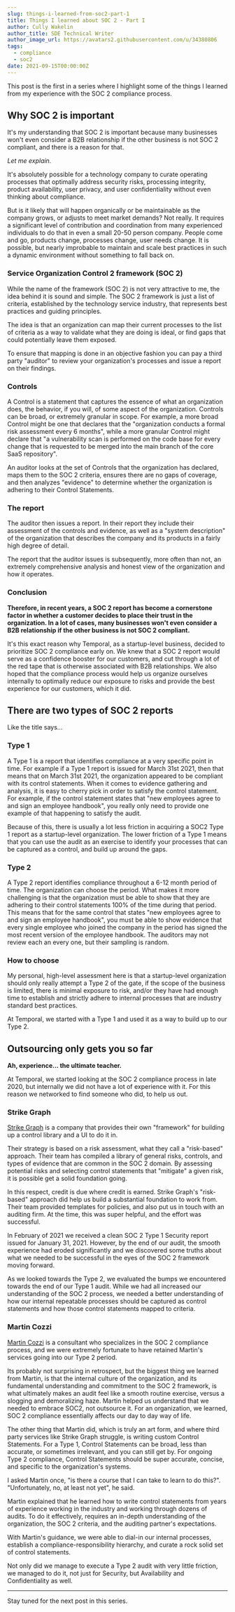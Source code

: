 ```yaml
---
slug: things-i-learned-from-soc2-part-1
title: Things I learned about SOC 2 - Part I
author: Cully Wakelin
author_title: SDE Technical Writer
author_image_url: https://avatars2.githubusercontent.com/u/34380806
tags:
  - compliance
  - soc2
date: 2021-09-15T00:00:00Z
---
```


<!--truncate-->

This post is the first in a series where I highlight some of the things I learned from my experience with the SOC 2 compliance process.

## Why SOC 2 is important

It's my understanding that SOC 2 is important because many businesses won't even consider a B2B relationship if the other business is not SOC 2 compliant, and there is a reason for that.

*Let me explain.*

It's absolutely possible for a technology company to curate operating processes that optimally address security risks, processing integrity, product availability, user privacy, and user confidentiality without even thinking about compliance.

But is it likely that will happen organically or be maintainable as the company grows, or adjusts to meet market demands?
Not really.
It requires a significant level of contribution and coordination from many experienced individuals to do that in even a small 20-50 person company.
People come and go, products change, processes change, user needs change.
It is possible, but nearly improbable to maintain and scale best practices in such a dynamic environment without something to fall back on.

### Service Organization Control 2 framework (SOC 2)

While the name of the framework (SOC 2) is not very attractive to me, the idea behind it is sound and simple.
The SOC 2 framework is just a list of criteria, established by the technology service industry, that represents best practices and guiding principles.

The idea is that an organization can map their current processes to the list of criteria as a way to validate what they are doing is ideal, or find gaps that could potentially leave them exposed.

To ensure that mapping is done in an objective fashion you can pay a third party "auditor" to review your organization's processes and issue a report on their findings.

### Controls

A Control is a statement that captures the essence of what an organization does, the behavior, if you will, of some aspect of the organization.
Controls can be broad, or extremely granular in scope.
For example, a more broad Control might be one that declares that the "organization conducts a formal risk assessment every 6 months", while a more granular Control might declare that "a vulnerability scan is performed on the code base for every change that is requested to be merged into the main branch of the core SaaS repository".

An auditor looks at the set of Controls that the organization has declared, maps them to the SOC 2 criteria, ensures there are no gaps of coverage, and then analyzes "evidence" to determine whether the organization is adhering to their Control Statements.

### The report

The auditor then issues a report.
In their report they include their assessment of the controls and evidence, as well as a "system description" of the organization that describes the company and its products in a fairly high degree of detail.

The report that the auditor issues is subsequently, more often than not, an extremely comprehensive analysis and honest view of the organization and how it operates.

### Conclusion

**Therefore, in recent years, a SOC 2 report has become a cornerstone factor in whether a customer decides to place their trust in the organization.
In a lot of cases, many businesses won't even consider a B2B relationship if the other business is not SOC 2 compliant.**

It's this exact reason why Temporal, as a startup-level business, decided to prioritize SOC 2 compliance early on.
We knew that a SOC 2 report would serve as a confidence booster for our customers, and cut through a lot of the red tape that is otherwise associated with B2B relationships.
We also hoped that the compliance process would help us organize ourselves internally to optimally reduce our exposure to risks and provide the best experience for our customers, which it did.

## There are two types of SOC 2 reports

Like the title says...

### Type 1

A Type 1 is a report that identifies compliance at a very specific point in time.
For example if a Type 1 report is issued for March 31st 2021, then that means that on March 31st 2021, the organization appeared to be compliant with its control statements.
When it comes to evidence gathering and analysis, it is easy to cherry pick in order to satisfy the control statement.
For example, if the control statement states that "new employees agree to and sign an employee handbook", you really only need to provide one example of that happening to satisfy the audit.

Because of this, there is usually a lot less friction in acquiring a SOC2 Type 1 report as a startup-level organization.
The lower friction of a Type 1 means that you can use the audit as an exercise to identify your processes that can be captured as a control, and build up around the gaps.

### Type 2

A Type 2 report identifies compliance throughout a 6-12 month period of time.
The organization can choose the period.
What makes it more challenging is that the organization must be able to show that they are adhering to their control statements 100% of the time during that period.
This means that for the same control that states "new employees agree to and sign an employee handbook", you must be able to show evidence that every single employee who joined the company in the period has signed the most recent version of the employee handbook.
The auditors may not review each an every one, but their sampling is random.

### How to choose

My personal, high-level assessment here is that a startup-level organization should only really attempt a Type 2 of the gate, if the scope of the business is limited, there is minimal exposure to risk, and/or they have had enough time to establish and strictly adhere to internal processes that are industry standard best practices.

At Temporal, we started with a Type 1 and used it as a way to build up to our Type 2.

## Outsourcing only gets you so far

**Ah, experience... the ultimate teacher.**

At Temporal, we started looking at the SOC 2 compliance process in late 2020, but internally we did not have a lot of experience with it.
For this reason we networked to find someone who did, to help us out.

### Strike Graph

[Strike Graph](https://www.strikegraph.com/) is a company that provides their own "framework" for building up a control library and a UI to do it in.

Their strategy is based on a risk assessment, what they call a "risk-based" approach.
Their team has compiled a library of general risks, controls, and types of evidence that are common in the SOC 2 domain.
By assessing potential risks and selecting control statements that "mitigate" a given risk, it is possible get a solid foundation going.

In this respect, credit is due where credit is earned.
Strike Graph's "risk-based" approach did help us build a substantial foundation to work from.
Their team provided templates for policies, and also put us in touch with an auditing firm.
At the time, this was super helpful, and the effort was successful.

In February of 2021 we received a clean SOC 2 Type 1 Security report issued for January 31, 2021.
However, by the end of our audit, the smooth experience had eroded significantly and we discovered some truths about what we needed to be successful in the eyes of the SOC 2 framework moving forward.

As we looked towards the Type 2, we evaluated the bumps we encountered towards the end of our Type 1 audit.
While we had all increased our understanding of the SOC 2 process, we needed a better understanding of how our internal repeatable processes should be captured as control statements and how those control statements mapped to criteria.

### Martin Cozzi

[Martin Cozzi](https://www.marana.io/) is a consultant who specializes in the SOC 2 compliance process, and we were extremely fortunate to have retained Martin's services going into our Type 2 period.

Its probably not surprising in retrospect, but the biggest thing we learned from Martin, is that the internal culture of the organization, and its fundamental understanding and commitment to the SOC 2 framework, is what ultimately makes an audit feel like a smooth routine exercise, versus a slogging and demoralizing haze.
Martin helped us understand that we needed to embrace SOC2, not outsource it.
For an organization, we learned, SOC 2 compliance essentially affects our day to day way of life.

The other thing that Martin did, which is truly an art form, and where third party services like Strike Graph struggle, is writing custom Control Statements.
For a Type 1, Control Statements can be broad, less than accurate, or sometimes irrelevant, and you can still get by.
For ongoing Type 2 compliance, Control Statements should be super accurate, concise, and specific to the organization's systems.

I asked Martin once, "is there a course that I can take to learn to do this?".
"Unfortunately, no, at least not yet", he said.

Martin explained that he learned how to write control statements from years of experience working in the industry and working through dozens of audits.
To do it effectively, requires an in-depth understanding of the organization, the SOC 2 criteria, and the auditing partner's expectations.

With Martin's guidance, we were able to dial-in our internal processes, establish a compliance-responsibility hierarchy, and curate a rock solid set of control statements.

Not only did we manage to execute a Type 2 audit with very little friction, we managed to do it, not just for Security, but Availability and Confidentiality as well.

---

Stay tuned for the next post in this series.
